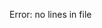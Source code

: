 <!-- BEGINNING OF PRE-COMMIT-TERRAFORM DOCS HOOK -->
Error: no lines in file

<!-- END OF PRE-COMMIT-TERRAFORM DOCS HOOK -->
